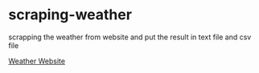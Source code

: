 # scraping-weather
scrapping the weather from website and put the result in text file and csv file

<a href='https://eg.freemeteo.com/weather/cairo/current-weather/location/?gid=360630&language=english&country=egypt'>Weather Website</a>
